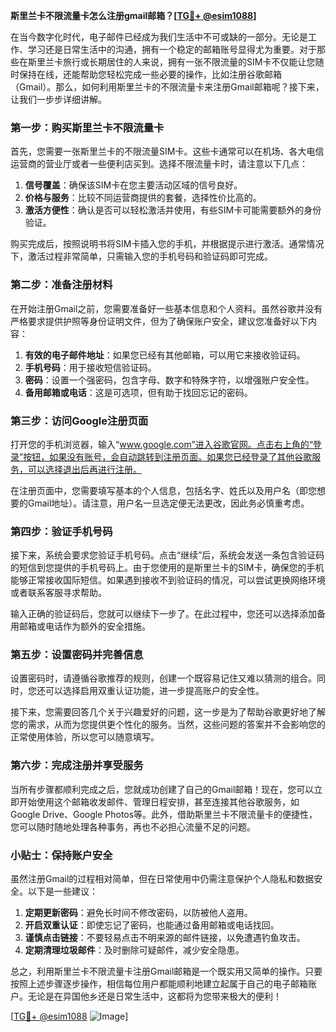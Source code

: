 **斯里兰卡不限流量卡怎么注册gmail邮箱？[[TG💪+ @esim1088](https://t.me/s/esim1088)]**

在当今数字化时代，电子邮件已经成为我们生活中不可或缺的一部分。无论是工作、学习还是日常生活中的沟通，拥有一个稳定的邮箱账号显得尤为重要。对于那些在斯里兰卡旅行或长期居住的人来说，拥有一张不限流量的SIM卡不仅能让您随时保持在线，还能帮助您轻松完成一些必要的操作，比如注册谷歌邮箱（Gmail）。那么，如何利用斯里兰卡的不限流量卡来注册Gmail邮箱呢？接下来，让我们一步步详细讲解。

### 第一步：购买斯里兰卡不限流量卡

首先，您需要一张斯里兰卡的不限流量SIM卡。这些卡通常可以在机场、各大电信运营商的营业厅或者一些便利店买到。选择不限流量卡时，请注意以下几点：

1. **信号覆盖**：确保该SIM卡在您主要活动区域的信号良好。
2. **价格与服务**：比较不同运营商提供的套餐，选择性价比高的。
3. **激活方便性**：确认是否可以轻松激活并使用，有些SIM卡可能需要额外的身份验证。

购买完成后，按照说明书将SIM卡插入您的手机，并根据提示进行激活。通常情况下，激活过程非常简单，只需输入您的手机号码和验证码即可完成。

### 第二步：准备注册材料

在开始注册Gmail之前，您需要准备好一些基本信息和个人资料。虽然谷歌并没有严格要求提供护照等身份证明文件，但为了确保账户安全，建议您准备好以下内容：

1. **有效的电子邮件地址**：如果您已经有其他邮箱，可以用它来接收验证码。
2. **手机号码**：用于接收短信验证码。
3. **密码**：设置一个强密码，包含字母、数字和特殊字符，以增强账户安全性。
4. **备用邮箱或电话**：这是可选项，但有助于找回忘记的密码。

### 第三步：访问Google注册页面

打开您的手机浏览器，输入“www.google.com”进入谷歌官网。点击右上角的“登录”按钮，如果没有账号，会自动跳转到注册页面。如果您已经登录了其他谷歌服务，可以选择退出后再进行注册。

在注册页面中，您需要填写基本的个人信息，包括名字、姓氏以及用户名（即您想要的Gmail地址）。请注意，用户名一旦选定便无法更改，因此务必慎重考虑。

### 第四步：验证手机号码

接下来，系统会要求您验证手机号码。点击“继续”后，系统会发送一条包含验证码的短信到您提供的手机号码上。由于您使用的是斯里兰卡的SIM卡，确保您的手机能够正常接收国际短信。如果遇到接收不到验证码的情况，可以尝试更换网络环境或者联系客服寻求帮助。

输入正确的验证码后，您就可以继续下一步了。在此过程中，您还可以选择添加备用邮箱或电话作为额外的安全措施。

### 第五步：设置密码并完善信息

设置密码时，请遵循谷歌推荐的规则，创建一个既容易记住又难以猜测的组合。同时，您还可以选择启用双重认证功能，进一步提高账户的安全性。

接下来，您需要回答几个关于兴趣爱好的问题，这一步是为了帮助谷歌更好地了解您的需求，从而为您提供更个性化的服务。当然，这些问题的答案并不会影响您的正常使用体验，所以您可以随意填写。

### 第六步：完成注册并享受服务

当所有步骤都顺利完成之后，您就成功创建了自己的Gmail邮箱！现在，您可以立即开始使用这个邮箱收发邮件、管理日程安排，甚至连接其他谷歌服务，如Google Drive、Google Photos等。此外，借助斯里兰卡不限流量卡的便捷性，您可以随时随地处理各种事务，再也不必担心流量不足的问题。

### 小贴士：保持账户安全

虽然注册Gmail的过程相对简单，但在日常使用中仍需注意保护个人隐私和数据安全。以下是一些建议：

1. **定期更新密码**：避免长时间不修改密码，以防被他人盗用。
2. **开启双重认证**：即使忘记了密码，也能通过备用邮箱或电话找回。
3. **谨慎点击链接**：不要轻易点击不明来源的邮件链接，以免遭遇钓鱼攻击。
4. **定期清理垃圾邮件**：及时删除可疑邮件，减少安全隐患。

总之，利用斯里兰卡不限流量卡注册Gmail邮箱是一个既实用又简单的操作。只要按照上述步骤逐步操作，相信每位用户都能顺利地建立起属于自己的电子邮箱账户。无论是在异国他乡还是日常生活中，这都将为您带来极大的便利！

[[TG💪+ @esim1088](https://t.me/s/esim1088) ![Image](https://i.postimg.cc/4NQfJmqS/Snipaste-2025-05-13-00-14-12.png)]